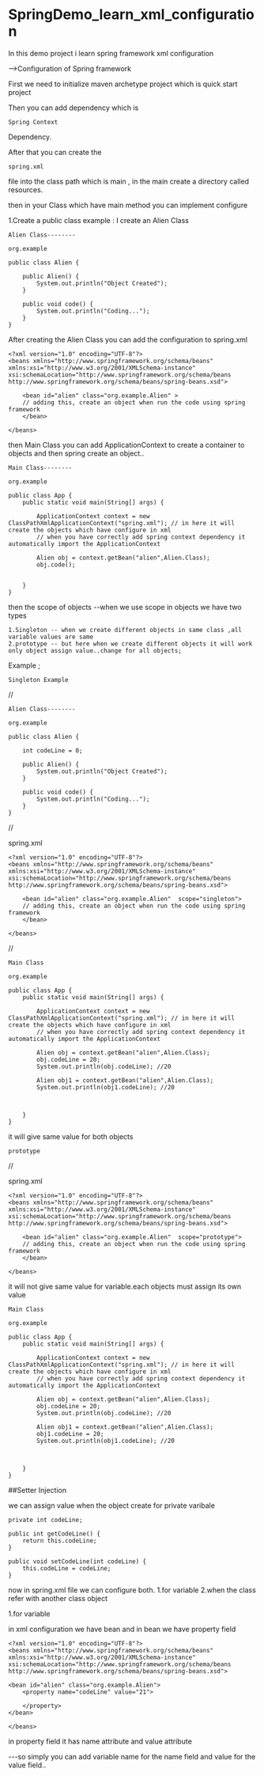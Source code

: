 # SpringDemo_learn_xml_configuration
In this demo project i learn spring framework xml configuration

-->Configuration of Spring framework

First we need to initialize maven archetype project which is quick start project

Then you can add dependency which is 
    
    Spring Context
Dependency.

After that you can create the 
    
    spring.xml 
file into the class path which is main , in the main create a directory called resources.

then in your Class which have main method you can implement configure

  1.Create a public class 
    example : I create an Alien Class

    Alien Class--------    

    org.example

    public class Alien { 
        
        public Alien() {
            System.out.println("Object Created");
        }

        public void code() {
            System.out.println("Coding...");
        }
    }

After creating the Alien Class you can add the configuration to spring.xml

    <?xml version="1.0" encoding="UTF-8"?>
    <beans xmlns="http://www.springframework.org/schema/beans"
    xmlns:xsi="http://www.w3.org/2001/XMLSchema-instance"
    xsi:schemaLocation="http://www.springframework.org/schema/beans http://www.springframework.org/schema/beans/spring-beans.xsd">

        <bean id="alien" class="org.example.Alien" >
        // adding this, create an object when run the code using spring framework
        </bean>

    </beans>


then Main Class you can add ApplicationContext to create a container to objects and then spring create an object..

    Main Class--------
    
    org.example

    public class App {
        public static void main(String[] args) { 
            
            ApplicationContext context = new ClassPathXmlApplicationContext("spring.xml"); // in here it will create the objects which have configure in xml
            // when you have correctly add spring context dependency it automatically import the ApplicationContext
            
            Alien obj = context.getBean("alien",Alien.Class);
            obj.code();
            
        
        }
    }

then the scope of objects
--when we use scope in objects we have two types 
    
    1.Singleton -- when we create different objects in same class ,all variable values are same
    2.prototype -- but here when we create different objects it will work only object assign value..change for all objects;

Example ;

    Singleton Example

//

    Alien Class--------    

    org.example

    public class Alien { 
        
        int codeLine = 0;
        
        public Alien() {
            System.out.println("Object Created");
        }

        public void code() {
            System.out.println("Coding...");
        }
    }

//

spring.xml

    <?xml version="1.0" encoding="UTF-8"?>
    <beans xmlns="http://www.springframework.org/schema/beans"
    xmlns:xsi="http://www.w3.org/2001/XMLSchema-instance"
    xsi:schemaLocation="http://www.springframework.org/schema/beans http://www.springframework.org/schema/beans/spring-beans.xsd">

        <bean id="alien" class="org.example.Alien"  scope="singleton">
        // adding this, create an object when run the code using spring framework
        </bean>

    </beans>

//



    Main Class

    org.example
    
    public class App {
        public static void main(String[] args) { 
            
            ApplicationContext context = new ClassPathXmlApplicationContext("spring.xml"); // in here it will create the objects which have configure in xml
            // when you have correctly add spring context dependency it automatically import the ApplicationContext
            
            Alien obj = context.getBean("alien",Alien.Class);
            obj.codeLine = 20;
            System.out.println(obj.codeLine); //20
            
            Alien obj1 = context.getBean("alien",Alien.Class);
            System.out.println(obj1.codeLine); //20
            
            
        
        }
    }

it will give same value for both objects

    prototype

//

spring.xml

    <?xml version="1.0" encoding="UTF-8"?>
    <beans xmlns="http://www.springframework.org/schema/beans"
    xmlns:xsi="http://www.w3.org/2001/XMLSchema-instance"
    xsi:schemaLocation="http://www.springframework.org/schema/beans http://www.springframework.org/schema/beans/spring-beans.xsd">

        <bean id="alien" class="org.example.Alien"  scope="prototype">
        // adding this, create an object when run the code using spring framework
        </bean>

    </beans>

it will not give same value for variable.each objects must assign its own value

    Main Class

    org.example
    
    public class App {
        public static void main(String[] args) { 
            
            ApplicationContext context = new ClassPathXmlApplicationContext("spring.xml"); // in here it will create the objects which have configure in xml
            // when you have correctly add spring context dependency it automatically import the ApplicationContext
            
            Alien obj = context.getBean("alien",Alien.Class);
            obj.codeLine = 20;
            System.out.println(obj.codeLine); //20
            
            Alien obj1 = context.getBean("alien",Alien.Class);
            obj1.codeLine = 20;
            System.out.println(obj1.codeLine); //20
            
            
        
        }
    }

##Setter Injection

we can assign value when the object create for private varibale

    private int codeLine;

    public int getCodeLine() {
        return this.codeLine;
    }

    public void setCodeLine(int codeLine) { 
        this.codeLine = codeLine;
    }

now in spring.xml file we can configure both.
    1.for variable
    2.when the class refer with another class object

1.for variable
    
in xml configuration we have bean and in bean we have property field

    <?xml version="1.0" encoding="UTF-8"?>
    <beans xmlns="http://www.springframework.org/schema/beans"
    xmlns:xsi="http://www.w3.org/2001/XMLSchema-instance"
    xsi:schemaLocation="http://www.springframework.org/schema/beans http://www.springframework.org/schema/beans/spring-beans.xsd">

    <bean id="alien" class="org.example.Alien">
        <property name="codeLine" value="21">

        </property>
    </bean>

    </beans>

in property field it has name attribute and value attribute

---so simply you can add variable name for the name field and value for the value field..    


    
